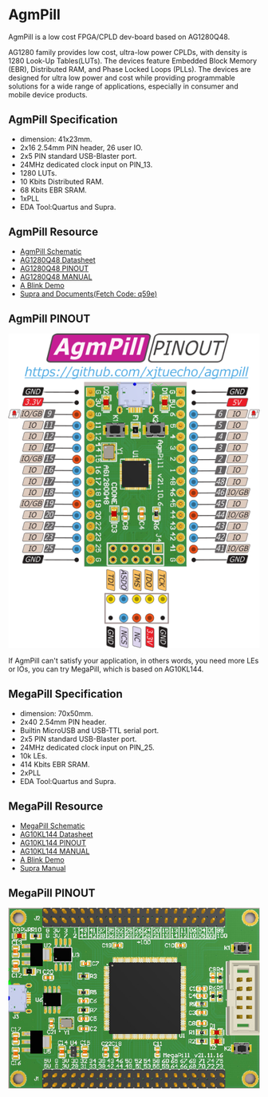 # AgmPill

AgmPill is a low cost FPGA/CPLD dev-board based on AG1280Q48.

AG1280 family provides low cost, ultra-low power CPLDs, with density is 1280 Look-Up Tables(LUTs).
The devices feature Embedded Block Memory (EBR), Distributed RAM, and Phase Locked Loops (PLLs).
The devices are designed for ultra low power and cost while providing programmable solutions for a wide
range of applications, especially in consumer and mobile device products.

## AgmPill Specification

- dimension: 41x23mm.
- 2x16 2.54mm PIN header, 26 user IO.
- 2x5 PIN standard USB-Blaster port.
- 24MHz dedicated clock input on PIN_13.
- 1280 LUTs.
- 10 Kbits Distributed RAM.
- 68 Kbits EBR SRAM.
- 1xPLL
- EDA Tool:Quartus and Supra.

## AgmPill Resource

- [AgmPill Schematic](./doc/AgmPill_v21.10.6.pdf)
- [AG1280Q48 Datasheet](./doc/AG1280/AG1280Q48_V1.0.PDF)
- [AG1280Q48 PINOUT](./doc/AG1280/AG1280Q48_PINOUT.xls)
- [AG1280Q48 MANUAL](./doc/AG1280/MANUAL_AG1280.pdf)
- [A Blink Demo](./hdl/Blink_AG1280)
- [Supra and Documents(Fetch Code: q59e)](http://pan.baidu.com/s/1eQxc6XG)

## AgmPill PINOUT

![AgmPill PINOUT](./image/AgmPill_PINOUT.png)

If AgmPill can't satisfy your application, in others words, you need more LEs or IOs, you can try MegaPill, which is based on AG10KL144.

## MegaPill Specification

- dimension: 70x50mm.
- 2x40 2.54mm PIN header.
- Builtin MicroUSB and USB-TTL serial port.
- 2x5 PIN standard USB-Blaster port.
- 24MHz dedicated clock input on PIN_25.
- 10k LEs.
- 414 Kbits EBR SRAM.
- 2xPLL
- EDA Tool:Quartus and Supra.

## MegaPill Resource

- [MegaPill Schematic](./doc/MegaPill_v21.11.16.pdf)
- [AG10KL144 Datasheet](./doc/AG10K/AGM_FPGA_AG6K_AG10K_Rev1.1.PDF)
- [AG10KL144 PINOUT](./doc/AG10K/AG10K_FBGA256_LQFP144_Pinout_Release.xls)
- [AG10KL144 MANUAL](./doc/AG10K/AG10K_guide.pdf)
- [A Blink Demo](./hdl/Blink_AG10KL144)
- [Supra Manual](./doc/MANUAL_Supra_6.2.pdf)

## MegaPill PINOUT

![MegaPill](./image/MegaPill.jpg)
